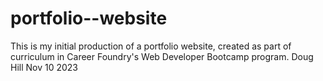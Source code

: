 # portfolio--website
This is my initial production of a portfolio website, created as part of curriculum in Career Foundry's Web Developer Bootcamp program. 
Doug Hill Nov 10 2023
